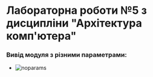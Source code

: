 # Лабораторна роботи №5 з дисципліни "Архітектура комп'ютера"

### Вивід модуля з різними параметрами:

- ![noparams]()

